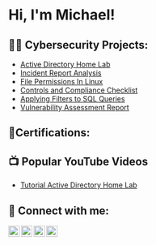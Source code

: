 <h1>Hi, I'm Michael!</h1>

<h2>👨‍💻 Cybersecurity Projects:</h2>

  - [Active Directory Home Lab](https://github.com/mcgif21/ActiveDirectoryLab/tree/main)
  - [Incident Report Analysis](https://github.com/mcgif21/IncidentReport/tree/main)
  - [File Permissions In Linux](https://github.com/mcgif21/FilePermissions/tree/main)
  - [Controls and Compliance Checklist](https://github.com/mcgif21/ControlsCompliance/tree/main)
  - [Applying Filters to SQL Queries](https://github.com/mcgif21/SQLqueries/tree/main)
  - [Vulnerability Assessment Report](https://github.com/mcgif21/VulnerabilityAssessment/tree/main)
<h2>📃Certifications:</h2>

<h2>📺 Popular YouTube Videos</h2>

- [Tutorial Active Directory Home Lab](https://www.youtube.com/watch?v=a83ASGn_V_s)


<h2> 🤳 Connect with me:</h2>

[<img align="left" alt="JoshMadakor | YouTube" width="22px" src="https://cdn.jsdelivr.net/npm/simple-icons@v3/icons/youtube.svg" />][youtube]
[<img align="left" alt="JoshMadakor | Twitter" width="22px" src="https://cdn.jsdelivr.net/npm/simple-icons@v3/icons/twitter.svg" />][twitter]
[<img align="left" alt="JoshMadakor | LinkedIn" width="22px" src="https://cdn.jsdelivr.net/npm/simple-icons@v3/icons/linkedin.svg" />][linkedin]
[<img align="left" alt="JoshMadakor | Instagram" width="22px" src="https://cdn.jsdelivr.net/npm/simple-icons@v3/icons/instagram.svg" />][instagram]

[twitter]: https://twitter.com/joshmadakor
[youtube]: https://www.youtube.com/c/joshmadakor
[instagram]: https://www.instagram.com/joshmadakor/
[linkedin]: https://linkedin.com/in/joshmadakor

<!--
**joshmadakor1/joshmadakor1** is a ✨ _special_ ✨ repository because its `README.md` (this file) appears on your GitHub profile.

Here are some ideas to get you started:

- 🔭 I’m currently working on ...
- 🌱 I’m currently learning ...
- 👯 I’m looking to collaborate on ...
- 🤔 I’m looking for help with ...
- 💬 Ask me about ...
- 📫 How to reach me: ...
- 😄 Pronouns: ...
- ⚡ Fun fact: ...
-->
